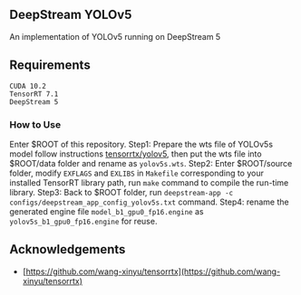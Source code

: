 ## DeepStream YOLOv5

An implementation of YOLOv5 running on DeepStream 5

## Requirements

```
CUDA 10.2
TensorRT 7.1
DeepStream 5
```

### How to Use

Enter $ROOT of this repository.
Step1: Prepare the wts file of YOLOv5s model follow instructions [tensorrtx/yolov5](https://github.com/wang-xinyu/tensorrtx/tree/master/yolov5), then put the wts file into $ROOT/data folder and rename as `yolov5s.wts`.
Step2: Enter $ROOT/source folder, modify `EXFLAGS` and `EXLIBS` in `Makefile` corresponding to your installed TensorRT library path, run `make` command to compile the run-time library.
Step3: Back to $ROOT folder, run `deepstream-app -c configs/deepstream_app_config_yolov5s.txt` command.
Step4: rename the generated engine file `model_b1_gpu0_fp16.engine` as `yolov5s_b1_gpu0_fp16.engine` for reuse.

## Acknowledgements

* [https://github.com/wang-xinyu/tensorrtx](https://github.com/wang-xinyu/tensorrtx)
